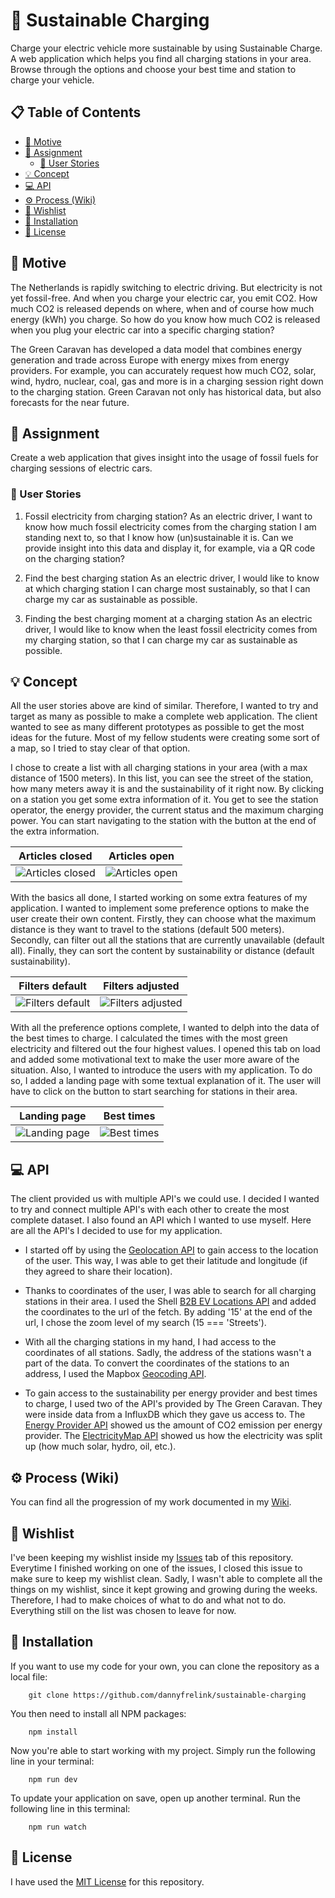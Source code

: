 # 🌳 Sustainable Charging

Charge your electric vehicle more sustainable by using Sustainable Charge. A web application which helps you find all charging stations in your area. Browse through the options and choose your best time and station to charge your vehicle.

## 📋 Table of Contents

- [💭 Motive](https://github.com/dannyfrelink/sustainable-charging#motive)
- [🔑 Assignment](https://github.com/dannyfrelink/sustainable-charging#assignment)
    * [👥 User Stories](https://github.com/dannyfrelink/sustainable-charging#user-stories)
- [💡 Concept](https://github.com/dannyfrelink/sustainable-charging#concept)
- [💻 API](https://github.com/dannyfrelink/sustainable-charging#api)
- [⚙️ Process (Wiki)](https://github.com/dannyfrelink/sustainable-charging#%EF%B8%8F-process-wiki)
- [📝 Wishlist](https://github.com/dannyfrelink/sustainable-charging#-wishlist)
- [🔧 Installation](https://github.com/dannyfrelink/sustainable-charging#-installation)
- [📄 License](https://github.com/dannyfrelink/sustainable-charging#-license)

## 💭 Motive

The Netherlands is rapidly switching to electric driving. But electricity is not yet fossil-free. And when you charge your electric car, you emit CO2. How much CO2 is released depends on where, when and of course how much energy (kWh) you charge. So how do you know how much CO2 is released when you plug your electric car into a specific charging station?

The Green Caravan has developed a data model that combines energy generation and trade across Europe with energy mixes from energy providers. For example, you can accurately request how much CO2, solar, wind, hydro, nuclear, coal, gas and more is in a charging session right down to the charging station. Green Caravan not only has historical data, but also forecasts for the near future.

## 🔑 Assignment

Create a web application that gives insight into the usage of fossil fuels for charging sessions of electric cars.

### 👥 User Stories

1. Fossil electricity from charging station?
As an electric driver, I want to know how much fossil electricity comes from the charging station I am standing next to, so that I know how (un)sustainable it is.
Can we provide insight into this data and display it, for example, via a QR code on the charging station?

2. Find the best charging station
As an electric driver, I would like to know at which charging station I can charge most sustainably, so that I can charge my car as sustainable as possible.

3. Finding the best charging moment at a charging station
As an electric driver, I would like to know when the least fossil electricity comes from my charging station, so that I can charge my car as sustainable as possible.

## 💡 Concept

All the user stories above are kind of similar. Therefore, I wanted to try and target as many as possible to make a complete web application. The client wanted to see as many different prototypes as possible to get the most ideas for the future. Most of my fellow students were creating some sort of a map, so I tried to stay clear of that option. 

I chose to create a list with all charging stations in your area (with a max distance of 1500 meters). In this list, you can see the street of the station, how many meters away it is and the sustainability of it right now. By clicking on a station you get some extra information of it. You get to see the station operator, the energy provider, the current status and the maximum charging power. You can start navigating to the station with the button at the end of the extra information.

Articles closed        |  Articles open
:---------------------:|:---------------------:
![Articles closed](https://github.com/dannyfrelink/sustainable-charging/blob/main/public/images/readme/concept-articles-close-2.png) | ![Articles open](https://github.com/dannyfrelink/sustainable-charging/blob/main/public/images/readme/concept-articles-open-2.png)

With the basics all done, I started working on some extra features of my application. I wanted to implement some preference options to make the user create their own content. Firstly, they can choose what the maximum distance is they want to travel to the stations (default 500 meters). Secondly, can filter out all the stations that are currently unavailable (default all). Finally, they can sort the content by sustainability or distance (default sustainability).

Filters default        |  Filters adjusted     
:---------------------:|:---------------------:
![Filters default](https://github.com/dannyfrelink/sustainable-charging/blob/main/public/images/readme/concept-filters-1.png) | ![Filters adjusted](https://github.com/dannyfrelink/sustainable-charging/blob/main/public/images/readme/concept-filters-2.png)

With all the preference options complete, I wanted to delph into the data of the best times to charge. I calculated the times with the most green electricity and filtered out the four highest values. I opened this tab on load and added some motivational text to make the user more aware of the situation. Also, I wanted to introduce the users with my application. To do so, I added a landing page with some textual explanation of it. The user will have to click on the button to start searching for stations in their area.

Landing page        |  Best times    
:------------------:|:------------------:
![Landing page](https://github.com/dannyfrelink/sustainable-charging/blob/main/public/images/readme/concept-landing-page.png) | ![Best times](https://github.com/dannyfrelink/sustainable-charging/blob/main/public/images/readme/concept-best-times.png)

## 💻 API

The client provided us with multiple API's we could use. I decided I wanted to try and connect multiple API's with each other to create the most complete dataset. I also found an API which I wanted to use myself. Here are all the API's I decided to use for my application.

* I started off by using the [Geolocation API](https://developer.mozilla.org/en-US/docs/Web/API/Geolocation_API) to gain access to the location of the user. This way, I was able to get their latitude and longitude (if they agreed to share their location).

* Thanks to coordinates of the user, I was able to search for all charging stations in their area. I used the Shell [B2B EV Locations API](https://developer.shell.com/api-catalog/v1.0.1/b2b-ev-locations) and added the coordinates to the url of the fetch. By adding '15' at the end of the url, I chose the zoom level of my search (15 === 'Streets').

* With all the charging stations in my hand, I had access to the coordinates of all stations. Sadly, the address of the stations wasn't a part of the data. To convert the coordinates of the stations to an address, I used the Mapbox [Geocoding API](https://docs.mapbox.com/api/search/geocoding/#reverse-geocoding).

* To gain access to the sustainability per energy provider and best times to charge, I used two of the API's provided by The Green Caravan. They were inside data from a InfluxDB which they gave us access to. The [Energy Provider API](https://codesandbox.io/s/gc-providers-65hd8r) showed us the amount of CO2 emission per energy provider. The [ElectricityMap API](https://app.electricitymap.org/zone/NL) showed us how the electricity was split up (how much solar, hydro, oil, etc.).

## ⚙️ Process (Wiki)

You can find all the progression of my work documented in my [Wiki](https://github.com/dannyfrelink/sustainable-charging/wiki/Proces).

## 📝 Wishlist

I've been keeping my wishlist inside my [Issues](https://github.com/dannyfrelink/sustainable-charging/issues) tab of this repository. Everytime I finished working on one of the issues, I closed this issue to make sure to keep my wishlist clean. Sadly, I wasn't able to complete all the things on my wishlist, since it kept growing and growing during the weeks. Therefore, I had to make choices of what to do and what not to do. Everything still on the list was chosen to leave for now.

## 🔧 Installation

If you want to use my code for your own, you can clone the repository as a local file:

```
    git clone https://github.com/dannyfrelink/sustainable-charging
```

You then need to install all NPM packages:

```
    npm install
```

Now you're able to start working with my project. Simply run the following line in your terminal:

```
    npm run dev
```

To update your application on save, open up another terminal. Run the following line in this terminal:

```
    npm run watch
```

## 📄 License

I have used the [MIT License](https://github.com/dannyfrelink/sustainable-charging/blob/main/LICENSE) for this repository.